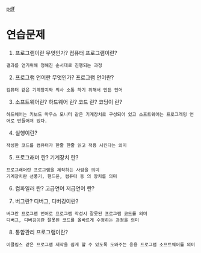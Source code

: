 [pdf](../pdf/JAVA240812simple148.pdf)
# 연습문제
1. 프로그램이란 무엇인가? 컴퓨터 프로그램이란? 
```
결과를 얻기위해 정해진 순서대로 진행되는 과정
```

2. 프로그램 언어란 무엇인가? 프로그램 언어란? 
```
컴퓨터 같은 기계장치와 의사 소통 하기 위해서 만든 언어
```

3. 소프트웨어란? 하드웨어 란? 코드 란? 코딩이 란? 
```
하드웨어는 키보드 마우스 모니터 같은 기계장치로 구성되어 있고 소프트웨어는 프로그래밍 언어로 만들어져 있다.
```

4. 실행이란? 
```
작성한 코드를 컴퓨터가 한줄 한줄 읽고 적용 시킨다는 의미
```

5. 프로그래머 란? 기계장치 란? 
```
프로그래머란 프로그램을 제작하는 사람을 의미
기계장치란 선풍기, 핸드폰, 컴퓨터 등 의 장치를 의미
```
6. 컴파일러 란? 고급언어 저급언어 란? 

7. 버그란? 디버그, 디버깅이란? 
```
버그란 프로그램 언어로 프로그램 작성시 잘못된 프로그램 코드를 의미
디버그, 디버깅이란 잘못된 코드를 올바르게 수정하는 과정을 의미
```
8. 통합관리 프로그램이란?
```
이클립스 같은 프로그램 제작을 쉽게 할 수 있도록 도와주는 응용 프로그램 소프트웨어를 의미
```
